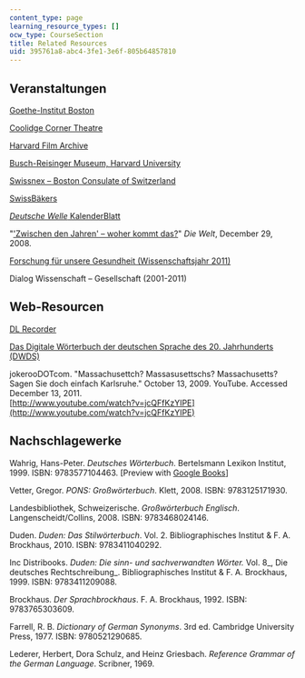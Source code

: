 ```yaml
---
content_type: page
learning_resource_types: []
ocw_type: CourseSection
title: Related Resources
uid: 395761a8-abc4-3fe1-3e6f-805b64857810
---
```


Veranstaltungen
---------------

[Goethe-Institut Boston](http://goethe.de/ins/us/bos/deindex.htm)

[Coolidge Corner Theatre](http://www.coolidge.org/)

[Harvard Film Archive](https://harvardfilmarchive.org/)

[Busch-Reisinger Museum, Harvard University](http://www.harvardartmuseums.org/search-results?q=Busch-Reisinger+Museum%2C+Harvard+University)

[Swissnex – Boston Consulate of Switzerland](http://www.swissnexboston.org/)

[SwissBäkers](http://www.swissbakers.com/)

[_Deutsche Welle_ KalenderBlatt](http://kalenderblatt.de/)

"['Zwischen den Jahren' – woher kommt das?](http://www.welt.de/wissenschaft/article2946910/Zwischen-den-Jahren-woher-kommt-das.html)" _Die Welt_, December 29, 2008.

[Forschung für unsere Gesundheit (Wissenschaftsjahr 2011)](http://www.forschung-fuer-unsere-gesundheit.de/)

Dialog Wissenschaft – Gesellschaft (2001-2011)

Web-Resourcen
-------------

[DL Recorder](http://projects.oscelot.org/gf/project/dlrecorder/)

[Das Digitale Wörterbuch der deutschen Sprache des 20. Jahrhunderts (DWDS)](http://www.dwds.de/)

jokerooDOTcom. "Massachusettch? Massasusettschs? Massachusetts? Sagen Sie doch einfach Karlsruhe." October 13, 2009. YouTube. Accessed December 13, 2011.  
[http://www.youtube.com/watch?v=jcQFfKzYIPE](http://www.youtube.com/watch?v=jcQFfKzYIPE)

Nachschlagewerke
----------------

Wahrig, Hans-Peter. _Deutsches Wörterbuch_. Bertelsmann Lexikon Institut, 1999. ISBN: 9783577104463. \[Preview with [Google Books](http://books.google.co.in/books?id=PvsRAAAAIAAJ&printsec=frontcover&dq=Deutsches+Woerterbuch&hl=en&sa=X&ei=L1bwTtaXEI7prQfZwfTwDw&redir_esc=y#v=onepage&q=Deutsches%20Woerterbuch&f=false)\]

Vetter, Gregor. _PONS: Großwörterbuch_. Klett, 2008. ISBN: 9783125171930.

Landesbibliothek, Schweizerische. _Großwörterbuch Englisch_. Langenscheidt/Collins, 2008. ISBN: 9783468024146.

Duden. _Duden: Das Stilwörterbuch_. Vol. 2. Bibliographisches Institut & F. A. Brockhaus, 2010. ISBN: 9783411040292.

Inc Distribooks. _Duden: Die sinn- und sachverwandten Wörter._ Vol. 8_, Die deutsches Rechtschreibung_. Bibliographisches Institut & F. A. Brockhaus, 1999. ISBN: 9783411209088.

Brockhaus. _Der Sprachbrockhaus_. F. A. Brockhaus, 1992. ISBN: 9783765303609.

Farrell, R. B. _Dictionary of German Synonyms_. 3rd ed. Cambridge University Press, 1977. ISBN: 9780521290685.

Lederer, Herbert, Dora Schulz, and Heinz Griesbach. _Reference Grammar of the German Language_. Scribner, 1969.